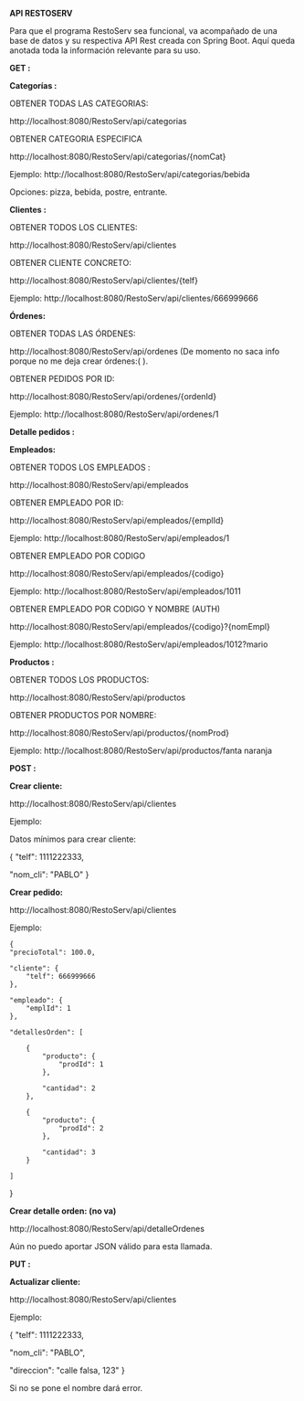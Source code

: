 **API RESTOSERV**

Para que el programa RestoServ sea funcional, va acompañado de una base de datos y su respectiva API Rest creada con Spring Boot.
Aquí queda anotada toda la información relevante para su uso.

**GET :**

**Categorías :**

OBTENER TODAS LAS CATEGORIAS:

http://localhost:8080/RestoServ/api/categorias

OBTENER CATEGORIA ESPECIFICA

http://localhost:8080/RestoServ/api/categorias/{nomCat}

Ejemplo: http://localhost:8080/RestoServ/api/categorias/bebida

Opciones: pizza, bebida, postre, entrante.

**Clientes :** 

OBTENER TODOS LOS CLIENTES:

http://localhost:8080/RestoServ/api/clientes

OBTENER CLIENTE CONCRETO:

http://localhost:8080/RestoServ/api/clientes/{telf}

Ejemplo: http://localhost:8080/RestoServ/api/clientes/666999666

**Órdenes:** 

OBTENER TODAS LAS ÓRDENES:

http://localhost:8080/RestoServ/api/ordenes (De momento no saca info porque no me deja crear órdenes:( ).

OBTENER PEDIDOS POR ID:

http://localhost:8080/RestoServ/api/ordenes/{ordenId}

Ejemplo: http://localhost:8080/RestoServ/api/ordenes/1

**Detalle pedidos :**

**Empleados:** 

OBTENER TODOS LOS EMPLEADOS : 

http://localhost:8080/RestoServ/api/empleados

OBTENER EMPLEADO POR ID:

http://localhost:8080/RestoServ/api/empleados/{emplId}

Ejemplo: http://localhost:8080/RestoServ/api/empleados/1

OBTENER EMPLEADO POR CODIGO

http://localhost:8080/RestoServ/api/empleados/{codigo}

Ejemplo: http://localhost:8080/RestoServ/api/empleados/1011

OBTENER EMPLEADO POR CODIGO Y NOMBRE (AUTH)

http://localhost:8080/RestoServ/api/empleados/{codigo}?{nomEmpl}

Ejemplo: http://localhost:8080/RestoServ/api/empleados/1012?mario


**Productos :** 

OBTENER TODOS LOS PRODUCTOS:

http://localhost:8080/RestoServ/api/productos

OBTENER PRODUCTOS POR NOMBRE: 

http://localhost:8080/RestoServ/api/productos/{nomProd}

Ejemplo: http://localhost:8080/RestoServ/api/productos/fanta naranja

**POST :**

**Crear cliente:** 
 
 http://localhost:8080/RestoServ/api/clientes
 
Ejemplo:

Datos mínimos para crear cliente:

{
"telf": 1111222333,

"nom_cli": "PABLO"
}


**Crear pedido:**

http://localhost:8080/RestoServ/api/clientes
 
Ejemplo:

	{
	"precioTotal": 100.0,
 
	"cliente": {
    	"telf": 666999666
	},
 
	"empleado": {
    	"emplId": 1
	},
 
	"detallesOrden": [
 
    	{
        	"producto": {
            	"prodId": 1
        	},
         
        	"cantidad": 2
    	},
     
    	{
        	"producto": {
            	"prodId": 2
        	},
         
        	"cantidad": 3
    	}
     
	]
}

 

**Crear detalle orden:  (no va)**

http://localhost:8080/RestoServ/api/detalleOrdenes

Aún no puedo aportar JSON válido para esta llamada.

**PUT :**

**Actualizar cliente:** 
 
http://localhost:8080/RestoServ/api/clientes
 
Ejemplo: 
 
{
"telf": 1111222333,

"nom_cli": "PABLO",

"direccion": "calle falsa, 123"
}

Si no se pone el nombre dará error.





